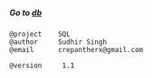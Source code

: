 ##### Go to [db](https://github.com/crepantherx/db)

```
@project    SQL
@author     Sudhir Singh 
@email      crepantherx@gmail.com
```

```
@version	 1.1
```
